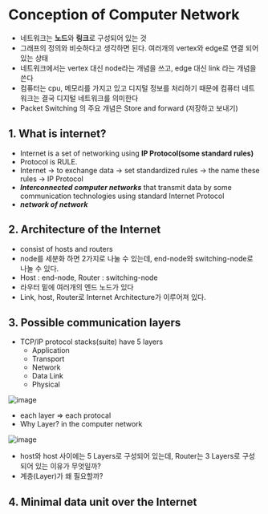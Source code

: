 # Conception of Computer Network
* 네트워크는 **노드**와 **링크**로 구성되어 있는 것
* 그래프의 정의와 비슷하다고 생각하면 된다. 여러개의 vertex와 edge로 연결 되어있는 상태
* 네트워크에서는 vertex 대신 node라는 개념을 쓰고, edge 대신 link 라는 개념을 쓴다
* 컴퓨터는 cpu, 메모리를 가지고 있고 디지털 정보를 처리하기 때문에 컴퓨터 네트워크는 결국 디지털 네트워크를 의미한다
* Packet Switching 의 주요 개념은 Store and forward (저장하고 보내기)

## 1. What is internet?
* Internet is a set of networking using **IP Protocol(some standard rules)**
* Protocol is RULE.
* Internet -> to exchange data -> set standardized rules -> the name these rules -> IP Protocol
* ***Interconnected computer networks*** that transmit data by some communication technologies using standard Internet Protocol
* ***network of network***

## 2. Architecture of the Internet
* consist of hosts and routers
* node를 세분화 하면 2가지로 나눌 수 있는데, end-node와 switching-node로 나눌 수 있다. 
* Host : end-node, Router : switching-node
* 라우터 밑에 여러개의 엔드 노드가 있다
* Link, host, Router로 Internet Architecture가 이루어져 있다.


## 3. Possible communication layers
* TCP/IP protocol stacks(suite) have 5 layers
  * Application
  * Transport
  * Network
  * Data Link
  * Physical


![image](https://user-images.githubusercontent.com/68818952/132167524-97b2127d-5cb7-49c5-bff7-3bd10f35d5df.png)
* each layer => each protocal
* Why Layer? in the computer network


![image](https://user-images.githubusercontent.com/68818952/132171071-07c4c2d0-cee9-41cd-ae52-dbd786442ba8.png)

* host와 host 사이에는 5 Layers로 구성되어 있는데, Router는 3 Layers로 구성되어 있는 이유가 무엇일까?
* 계층(Layer)가 왜 필요할까?


## 4. Minimal data unit over the Internet
